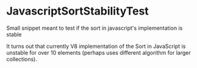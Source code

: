 # JavascriptSortStabilityTest
Small snippet meant to test if the sort in javascript's implementation is stable

It turns out that currently V8 implementation of the Sort in JavaScript is unstable for over 10 elements (perhaps uses different algorithm for larger collections).
